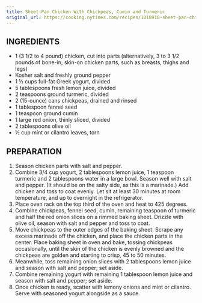 ```yaml
---
title: Sheet-Pan Chicken With Chickpeas, Cumin and Turmeric
original_url: https://cooking.nytimes.com/recipes/1018910-sheet-pan-chicken-with-chickpeas-cumin-and-turmeric
---
```


## INGREDIENTS

* 1 (3 1/2 to 4 pound) chicken, cut into parts (alternatively, 3 to 3 1/2 pounds of bone-in, skin-on chicken parts, such as breasts, thighs and legs)
* Kosher salt and freshly ground pepper
* 1 ½ cups full-fat Greek yogurt, divided
* 5 tablespoons fresh lemon juice, divided
* 2 teaspoons ground turmeric, divided
* 2 (15-ounce) cans chickpeas, drained and rinsed
* 1 tablespoon fennel seed
* 1 teaspoon ground cumin
* 1 large red onion, thinly sliced, divided
* 2 tablespoons olive oil
* ½ cup mint or cilantro leaves, torn

## PREPARATION

1. Season chicken parts with salt and pepper.
1. Combine 3/4 cup yogurt, 2 tablespoons lemon juice, 1 teaspoon turmeric and 2 tablespoons water in a large bowl. Season well with salt and pepper. (It should be on the salty side, as this is a marinade.) Add chicken and toss to coat evenly. Let sit at least 30 minutes at room temperature, and up to overnight in the refrigerator.
1. Place oven rack on the top third of the oven and heat to 425 degrees.
1. Combine chickpeas, fennel seed, cumin, remaining teaspoon of turmeric and half the red onion slices on a rimmed baking sheet. Drizzle with olive oil, season with salt and pepper and toss to coat.
1. Move chickpeas to the outer edges of the baking sheet. Scrape any excess marinade off the chicken, and place the chicken parts in the center. Place baking sheet in oven and bake, tossing chickpeas occasionally, until the skin of the chicken is evenly browned and the chickpeas are golden and starting to crisp, 45 to 50 minutes.
1. Meanwhile, toss remaining onion slices with 2 tablespoons lemon juice and season with salt and pepper; set aside.
1. Combine remaining yogurt with remaining 1 tablespoon lemon juice and season with salt and pepper; set aside.
1. Once chicken is ready, scatter with lemony onions and mint or cilantro. Serve with seasoned yogurt alongside as a sauce.